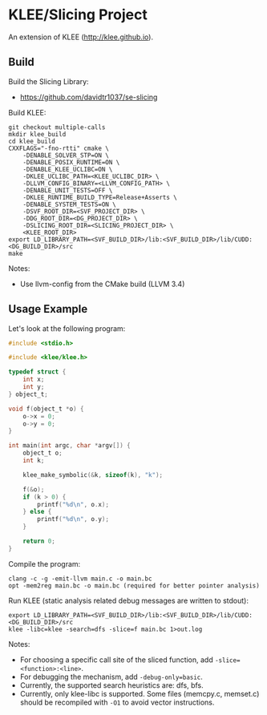 KLEE/Slicing Project
=============================
An extension of KLEE (http://klee.github.io).

## Build
Build the Slicing Library:
* https://github.com/davidtr1037/se-slicing

Build KLEE:
```
git checkout multiple-calls
mkdir klee_build
cd klee_build
CXXFLAGS="-fno-rtti" cmake \
    -DENABLE_SOLVER_STP=ON \
    -DENABLE_POSIX_RUNTIME=ON \
    -DENABLE_KLEE_UCLIBC=ON \
    -DKLEE_UCLIBC_PATH=<KLEE_UCLIBC_DIR> \
    -DLLVM_CONFIG_BINARY=<LLVM_CONFIG_PATH> \
    -DENABLE_UNIT_TESTS=OFF \
    -DKLEE_RUNTIME_BUILD_TYPE=Release+Asserts \
    -DENABLE_SYSTEM_TESTS=ON \
    -DSVF_ROOT_DIR=<SVF_PROJECT_DIR> \
    -DDG_ROOT_DIR=<DG_PROJECT_DIR> \
    -DSLICING_ROOT_DIR=<SLICING_PROJECT_DIR> \
    <KLEE_ROOT_DIR>
export LD_LIBRARY_PATH=<SVF_BUILD_DIR>/lib:<SVF_BUILD_DIR>/lib/CUDD:<DG_BUILD_DIR>/src
make
```

Notes:
* Use llvm-config from the CMake build (LLVM 3.4)

## Usage Example
Let's look at the following program:
```C
#include <stdio.h>

#include <klee/klee.h>

typedef struct {
    int x;
    int y;
} object_t;

void f(object_t *o) {
    o->x = 0;
    o->y = 0;
}

int main(int argc, char *argv[]) {
    object_t o;
    int k;

    klee_make_symbolic(&k, sizeof(k), "k");

    f(&o);
    if (k > 0) {
        printf("%d\n", o.x);
    } else {
        printf("%d\n", o.y);
    }

    return 0;
}
```

Compile the program:
```
clang -c -g -emit-llvm main.c -o main.bc
opt -mem2reg main.bc -o main.bc (required for better pointer analysis)
```

Run KLEE (static analysis related debug messages are written to stdout):
```
export LD_LIBRARY_PATH=<SVF_BUILD_DIR>/lib:<SVF_BUILD_DIR>/lib/CUDD:<DG_BUILD_DIR>/src
klee -libc=klee -search=dfs -slice=f main.bc 1>out.log
```

Notes:
* For choosing a specific call site of the sliced function, add ```-slice=<function>:<line>```.
* For debugging the mechanism, add ```-debug-only=basic```.
* Currently, the supported search heuristics are: dfs, bfs.
* Currently, only klee-libc is supported. Some files (memcpy.c, memset.c) should be recompiled with `-O1` to avoid vector instructions.
